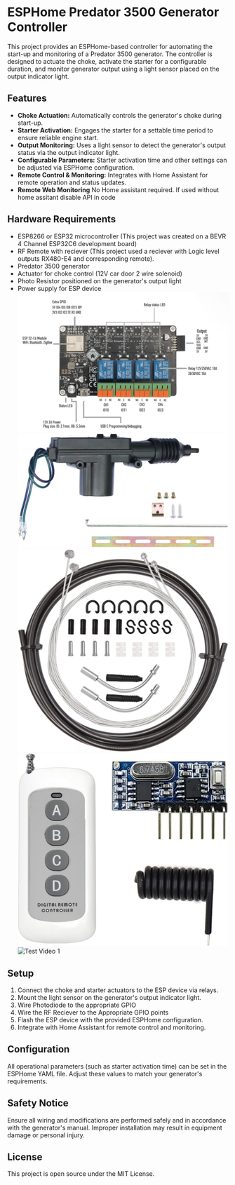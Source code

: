 # ESPHome Predator 3500 Generator Controller

This project provides an ESPHome-based controller for automating the start-up and monitoring of a Predator 3500 generator. The controller is designed to actuate the choke, activate the starter for a configurable duration, and monitor generator output using a light sensor placed on the output indicator light.

## Features

- **Choke Actuation:** Automatically controls the generator's choke during start-up.
- **Starter Activation:** Engages the starter for a settable time period to ensure reliable engine start.
- **Output Monitoring:** Uses a light sensor to detect the generator's output status via the output indicator light.
- **Configurable Parameters:** Starter activation time and other settings can be adjusted via ESPHome configuration.
- **Remote Control & Monitoring:** Integrates with Home Assistant for remote operation and status updates.
- **Remote Web Monitoring** No Home assistant required. If used without home assitant disable API in code

## Hardware Requirements

- ESP8266 or ESP32 microcontroller (This project was created on a BEVR 4 Channel ESP32C6 development board)
- RF Remote with reciever (This project used a reciever with Logic level outputs RX480-E4 and corresponding remote). 
- Predator 3500 generator
- Actuator for choke control (12V car door 2 wire solenoid)
- Photo Resistor positioned on the generator's output light
- Power supply for ESP device
![BEVR 4 Channel ESP32C6 Development Board](Resources/BEVR.jpg)
![Choke Actuator](Resources/choke%20actuator.jpg)
![Choke Cable](Resources/choke%20cable.jpg)
![RF Remote](Resources/RF%20Remote.jpg)
![Test Video 1](https://youtu.be/s34Ymtdg5oo?si=azYu55Z9kUYumMLs)
## Setup

1. Connect the choke and starter actuators to the ESP device via relays.
2. Mount the light sensor on the generator's output indicator light.
3. Wire Photodiode to the appropriate GPIO
4. Wire the RF Reciever to the Appropriate GPIO points
4. Flash the ESP device with the provided ESPHome configuration.
5. Integrate with Home Assistant for remote control and monitoring.

## Configuration

All operational parameters (such as starter activation time) can be set in the ESPHome YAML file. Adjust these values to match your generator's requirements.

## Safety Notice

Ensure all wiring and modifications are performed safely and in accordance with the generator's manual. Improper installation may result in equipment damage or personal injury.

## License

This project is open source under the MIT License.
